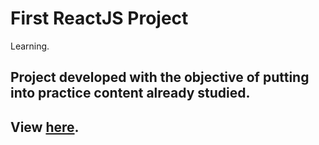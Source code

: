 # First ReactJS Project
Learning.


## Project developed with the objective of putting into practice content already studied.

## View [here](https://pages.github.com/).
